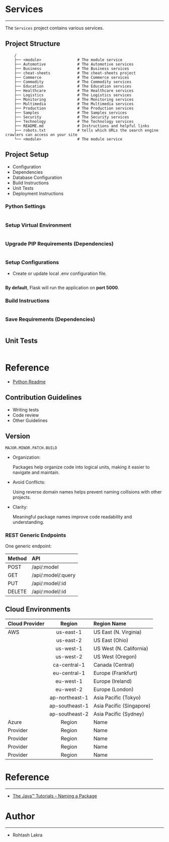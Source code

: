 # Services

---

The ```Services``` project contains various services.


## Project Structure
```
    /
    ├── <module>                # The module service
    ├── Automotive              # The Automotive services
    ├── Business                # The Business services
    ├── cheat-sheets            # The cheat-sheets project
    ├── Commerce                # The Commerce services
    ├── Commodity               # The Commodity services
    ├── Education               # The Education services
    ├── Healthcare              # The Healthcare services
    ├── Logistics               # The Logistics services
    ├── Monitoring              # The Monitoring services
    ├── Multimedia              # The Multimedia services
    ├── Production              # The Production services
    ├── Samples                 # The Samples services
    ├── Security                # The Security services
    ├── Technology              # The Technology services
    ├── README.md               # Instructions and helpful links
    ├── robots.txt              # tells which URLs the search engine crawlers can access on your site
    └── <module>                # The module service
```

## Project Setup

* Configuration
* Dependencies
* Database Configuration
* Build Instructions
* Unit Tests
* Deployment Instructions

### Python Settings
```shell
```

### Setup Virtual Environment
```
```

### Upgrade PIP Requirements (Dependencies)
```shell
```

### Setup Configurations

- Create or update local .env configuration file.

```shell
```

**By default**, Flask will run the application on **port 5000**.

### Build Instructions
```shell
```

### Save Requirements (Dependencies)
```shell
```

## Unit Tests
```shell
```

# Reference

- [Python Readme](Python.md)


## Contribution Guidelines

* Writing tests
* Code review
* Other Guidelines

## Version

```text
MAJOR.MINOR.PATCH.BUILD
```

- Organization:

  Packages help organize code into logical units, making it easier to navigate and maintain.

- Avoid Conflicts:

    Using reverse domain names helps prevent naming collisions with other projects.

- Clarity:

    Meaningful package names improve code readability and understanding.



### REST Generic Endpoints

One generic endpoint:

| Method | API                |
|:-------|:-------------------|
| POST   | /api/:model        |
| GET    | /api/:model/:query |
| PUT    | /api/:model/:id    |
| DELETE | /api/:model/:id    |




## Cloud Environments

| Cloud Provider |     Region     | Region Name              |
|:---------------|:--------------:|:-------------------------|
| AWS            |   us-east-1    | US East (N. Virginia)    |
|                |   us-east-2    | US East (Ohio)           |
|                |   us-west-1    | US West (N. California)  |
|                |   us-west-2    | US West (Oregon)         |
|                |  ca-central-1  | Canada (Central)         |
|                |  eu-central-1  | Europe (Frankfurt)       |
|                |   eu-west-1    | Europe (Ireland)         |
|                |   eu-west-2    | Europe (London)          |
|                | ap-northeast-1 | Asia Pacific (Tokyo)     |
|                | ap-southeast-1 | Asia Pacific (Singapore) |
|                | ap-southeast-2 | Asia Pacific (Sydney)    |
| Azure          |     Region     | Name                     |
| Provider       |     Region     | Name                     |
| Provider       |     Region     | Name                     |
| Provider       |     Region     | Name                     |
| Provider       |     Region     | Name                     |



# Reference

---

- [The Java™ Tutorials - Naming a Package](https://docs.oracle.com/javase/tutorial/java/package/namingpkgs.html)



# Author

---

- Rohtash Lakra

